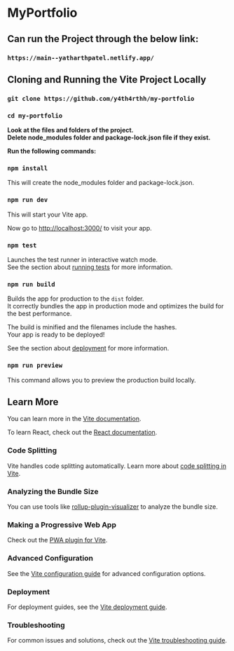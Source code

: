# MyPortfolio

## Can run the Project through the below link:

### `https://main--yatharthpatel.netlify.app/`

## Cloning and Running the Vite Project Locally

### `git clone https://github.com/y4th4rthh/my-portfolio`
### `cd my-portfolio`

**Look at the files and folders of the project.**  
**Delete node_modules folder and package-lock.json file if they exist.**

**Run the following commands:**

### `npm install`
This will create the node_modules folder and package-lock.json.

### `npm run dev`
This will start your Vite app.

Now go to [http://localhost:3000/](http://localhost:5173/) to visit your app.

### `npm test`
Launches the test runner in interactive watch mode.  
See the section about [running tests](https://vitest.dev/) for more information.

### `npm run build`
Builds the app for production to the `dist` folder.  
It correctly bundles the app in production mode and optimizes the build for the best performance.

The build is minified and the filenames include the hashes.  
Your app is ready to be deployed!

See the section about [deployment](https://vitejs.dev/guide/static-deploy.html) for more information.

### `npm run preview`
This command allows you to preview the production build locally.

## Learn More

You can learn more in the [Vite documentation](https://vitejs.dev/guide/).

To learn React, check out the [React documentation](https://reactjs.org/).

### Code Splitting

Vite handles code splitting automatically. Learn more about [code splitting in Vite](https://vitejs.dev/guide/features.html#code-splitting).

### Analyzing the Bundle Size

You can use tools like [rollup-plugin-visualizer](https://github.com/btd/rollup-plugin-visualizer) to analyze the bundle size.

### Making a Progressive Web App

Check out the [PWA plugin for Vite](https://vite-plugin-pwa.netlify.app/).

### Advanced Configuration

See the [Vite configuration guide](https://vitejs.dev/config/) for advanced configuration options.

### Deployment

For deployment guides, see the [Vite deployment guide](https://vitejs.dev/guide/static-deploy.html).

### Troubleshooting

For common issues and solutions, check out the [Vite troubleshooting guide](https://vitejs.dev/guide/troubleshooting.html).
